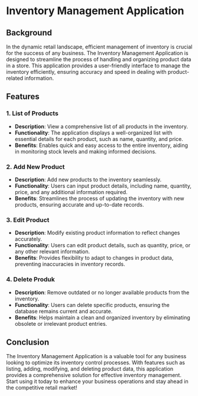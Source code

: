 # Inventory Management Application

## Background

In the dynamic retail landscape, efficient management of inventory is crucial for the success of any business. The Inventory Management Application is designed to streamline the process of handling and organizing product data in a store. This application provides a user-friendly interface to manage the inventory efficiently, ensuring accuracy and speed in dealing with product-related information.

## Features

### 1. List of Products

- **Description**: View a comprehensive list of all products in the inventory.
- **Functionality**: The application displays a well-organized list with essential details for each product, such as name, quantity, and price.
- **Benefits**: Enables quick and easy access to the entire inventory, aiding in monitoring stock levels and making informed decisions.

### 2. Add New Product

- **Description**: Add new products to the inventory seamlessly.
- **Functionality**: Users can input product details, including name, quantity, price, and any additional information required.
- **Benefits**: Streamlines the process of updating the inventory with new products, ensuring accurate and up-to-date records.

### 3. Edit Product

- **Description**: Modify existing product information to reflect changes accurately.
- **Functionality**: Users can edit product details, such as quantity, price, or any other relevant information.
- **Benefits**: Provides flexibility to adapt to changes in product data, preventing inaccuracies in inventory records.

### 4. Delete Produk

- **Description**: Remove outdated or no longer available products from the inventory.
- **Functionality**: Users can delete specific products, ensuring the database remains current and accurate.
- **Benefits**: Helps maintain a clean and organized inventory by eliminating obsolete or irrelevant product entries.

## Conclusion

The Inventory Management Application is a valuable tool for any business looking to optimize its inventory control processes. With features such as listing, adding, modifying, and deleting product data, this application provides a comprehensive solution for effective inventory management. Start using it today to enhance your business operations and stay ahead in the competitive retail market!
